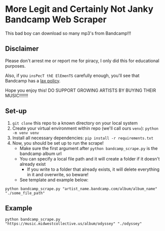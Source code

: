 # More Legit and Certainly Not Janky Bandcamp Web Scraper

This bad boy can download so many mp3's from Bandcamp!!!

## Disclaimer

Please don't arrest me or report me for piracy, I only did this for educational purposes.

Also, if you `insPecT thE ElEmenTS` carefully enough, you'll see that Bandcamp has a [lax policy](https://bandcamp.com/zendesk/help/audio_basics#steal).

Hope you enjoy this! DO SUPPORT GROWING ARTISTS BY BUYING THEIR MUSIC!!!!!!!

## Set-up
1. `git clone` this repo to a known directory on your local system
2. Create your virtual environment within repo (we'll call ours `venv`): `python -m venv venv`
3. Install all necessary dependencies: `pip install -r requirements.txt`
4. Now, you should be set up to run the scrape!
    * Make sure the first argument after `python bandcamp_scrape.py` is the bandcamp album url
    * You can specify a local file path and it will create a folder if it doesn't already exist
        * If you write to a folder that already exists, it will delete everything in it and overwrite, so beware!
    * See template and example below:
```
python bandcamp_scrape.py "artist_name.bandcamp.com/album/album_name" "./some_file_path"
```

## Example

```
python bandcamp_scrape.py "https://music.midwestcollective.us/album/odyssey" "./odyssey"
```
